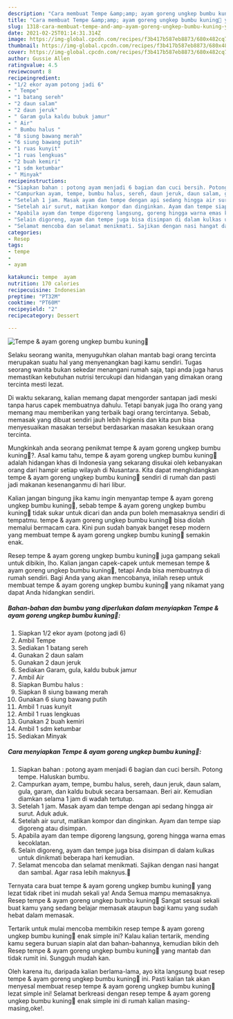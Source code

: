 ```yaml
---
description: "Cara membuat Tempe &amp;amp; ayam goreng ungkep bumbu kuning🍗 yang enak dan Mudah Dibuat"
title: "Cara membuat Tempe &amp;amp; ayam goreng ungkep bumbu kuning🍗 yang enak dan Mudah Dibuat"
slug: 1318-cara-membuat-tempe-and-amp-ayam-goreng-ungkep-bumbu-kuning-yang-enak-dan-mudah-dibuat
date: 2021-02-25T01:14:31.314Z
image: https://img-global.cpcdn.com/recipes/f3b417b587eb8873/680x482cq70/tempe-ayam-goreng-ungkep-bumbu-kuning🍗-foto-resep-utama.jpg
thumbnail: https://img-global.cpcdn.com/recipes/f3b417b587eb8873/680x482cq70/tempe-ayam-goreng-ungkep-bumbu-kuning🍗-foto-resep-utama.jpg
cover: https://img-global.cpcdn.com/recipes/f3b417b587eb8873/680x482cq70/tempe-ayam-goreng-ungkep-bumbu-kuning🍗-foto-resep-utama.jpg
author: Gussie Allen
ratingvalue: 4.5
reviewcount: 8
recipeingredient:
- "1/2 ekor ayam potong jadi 6"
- " Tempe"
- "1 batang sereh"
- "2 daun salam"
- "2 daun jeruk"
- " Garam gula kaldu bubuk jamur"
- " Air"
- " Bumbu halus "
- "8 siung bawang merah"
- "6 siung bawang putih"
- "1 ruas kunyit"
- "1 ruas lengkuas"
- "2 buah kemiri"
- "1 sdm ketumbar"
- " Minyak"
recipeinstructions:
- "Siapkan bahan : potong ayam menjadi 6 bagian dan cuci bersih. Potong tempe. Haluskan bumbu."
- "Campurkan ayam, tempe, bumbu halus, sereh, daun jeruk, daun salam, gula, garam, dan kaldu bubuk secara bersamaan. Beri air. Kemudian diamkan selama 1 jam di wadah tertutup."
- "Setelah 1 jam. Masak ayam dan tempe dengan api sedang hingga air surut. Aduk aduk."
- "Setelah air surut, matikan kompor dan dinginkan. Ayam dan tempe siap digoreng atau disimpan."
- "Apabila ayam dan tempe digoreng langsung, goreng hingga warna emas kecoklatan."
- "Selain digoreng, ayam dan tempe juga bisa disimpan di dalam kulkas untuk dinikmati beberapa hari kemudian."
- "Selamat mencoba dan selamat menikmati. Sajikan dengan nasi hangat dan sambal. Agar rasa lebih maknyus.🤗"
categories:
- Resep
tags:
- tempe
- 
- ayam

katakunci: tempe  ayam 
nutrition: 170 calories
recipecuisine: Indonesian
preptime: "PT32M"
cooktime: "PT60M"
recipeyield: "2"
recipecategory: Dessert

---
```



![Tempe &amp; ayam goreng ungkep bumbu kuning🍗](https://img-global.cpcdn.com/recipes/f3b417b587eb8873/680x482cq70/tempe-ayam-goreng-ungkep-bumbu-kuning🍗-foto-resep-utama.jpg)

Selaku seorang wanita, menyuguhkan olahan mantab bagi orang tercinta merupakan suatu hal yang menyenangkan bagi kamu sendiri. Tugas seorang  wanita bukan sekedar menangani rumah saja, tapi anda juga harus memastikan kebutuhan nutrisi tercukupi dan hidangan yang dimakan orang tercinta mesti lezat.

Di waktu  sekarang, kalian memang dapat mengorder santapan jadi meski tanpa harus capek membuatnya dahulu. Tetapi banyak juga lho orang yang memang mau memberikan yang terbaik bagi orang tercintanya. Sebab, memasak yang dibuat sendiri jauh lebih higienis dan kita pun bisa menyesuaikan masakan tersebut berdasarkan masakan kesukaan orang tercinta. 



Mungkinkah anda seorang penikmat tempe &amp; ayam goreng ungkep bumbu kuning🍗?. Asal kamu tahu, tempe &amp; ayam goreng ungkep bumbu kuning🍗 adalah hidangan khas di Indonesia yang sekarang disukai oleh kebanyakan orang dari hampir setiap wilayah di Nusantara. Kita dapat menghidangkan tempe &amp; ayam goreng ungkep bumbu kuning🍗 sendiri di rumah dan pasti jadi makanan kesenanganmu di hari libur.

Kalian jangan bingung jika kamu ingin menyantap tempe &amp; ayam goreng ungkep bumbu kuning🍗, sebab tempe &amp; ayam goreng ungkep bumbu kuning🍗 tidak sukar untuk dicari dan anda pun boleh memasaknya sendiri di tempatmu. tempe &amp; ayam goreng ungkep bumbu kuning🍗 bisa diolah memalui bermacam cara. Kini pun sudah banyak banget resep modern yang membuat tempe &amp; ayam goreng ungkep bumbu kuning🍗 semakin enak.

Resep tempe &amp; ayam goreng ungkep bumbu kuning🍗 juga gampang sekali untuk dibikin, lho. Kalian jangan capek-capek untuk memesan tempe &amp; ayam goreng ungkep bumbu kuning🍗, tetapi Anda bisa membuatnya di rumah sendiri. Bagi Anda yang akan mencobanya, inilah resep untuk membuat tempe &amp; ayam goreng ungkep bumbu kuning🍗 yang nikamat yang dapat Anda hidangkan sendiri.

<!--inarticleads1-->

##### Bahan-bahan dan bumbu yang diperlukan dalam menyiapkan Tempe &amp; ayam goreng ungkep bumbu kuning🍗:

1. Siapkan 1/2 ekor ayam (potong jadi 6)
1. Ambil  Tempe
1. Sediakan 1 batang sereh
1. Gunakan 2 daun salam
1. Gunakan 2 daun jeruk
1. Sediakan  Garam, gula, kaldu bubuk jamur
1. Ambil  Air
1. Siapkan  Bumbu halus :
1. Siapkan 8 siung bawang merah
1. Gunakan 6 siung bawang putih
1. Ambil 1 ruas kunyit
1. Ambil 1 ruas lengkuas
1. Gunakan 2 buah kemiri
1. Ambil 1 sdm ketumbar
1. Sediakan  Minyak




<!--inarticleads2-->

##### Cara menyiapkan Tempe &amp; ayam goreng ungkep bumbu kuning🍗:

1. Siapkan bahan : potong ayam menjadi 6 bagian dan cuci bersih. Potong tempe. Haluskan bumbu.
1. Campurkan ayam, tempe, bumbu halus, sereh, daun jeruk, daun salam, gula, garam, dan kaldu bubuk secara bersamaan. Beri air. Kemudian diamkan selama 1 jam di wadah tertutup.
1. Setelah 1 jam. Masak ayam dan tempe dengan api sedang hingga air surut. Aduk aduk.
1. Setelah air surut, matikan kompor dan dinginkan. Ayam dan tempe siap digoreng atau disimpan.
1. Apabila ayam dan tempe digoreng langsung, goreng hingga warna emas kecoklatan.
1. Selain digoreng, ayam dan tempe juga bisa disimpan di dalam kulkas untuk dinikmati beberapa hari kemudian.
1. Selamat mencoba dan selamat menikmati. Sajikan dengan nasi hangat dan sambal. Agar rasa lebih maknyus.🤗




Ternyata cara buat tempe &amp; ayam goreng ungkep bumbu kuning🍗 yang lezat tidak ribet ini mudah sekali ya! Anda Semua mampu memasaknya. Resep tempe &amp; ayam goreng ungkep bumbu kuning🍗 Sangat sesuai sekali buat kamu yang sedang belajar memasak ataupun bagi kamu yang sudah hebat dalam memasak.

Tertarik untuk mulai mencoba membikin resep tempe &amp; ayam goreng ungkep bumbu kuning🍗 enak simple ini? Kalau kalian tertarik, mending kamu segera buruan siapin alat dan bahan-bahannya, kemudian bikin deh Resep tempe &amp; ayam goreng ungkep bumbu kuning🍗 yang mantab dan tidak rumit ini. Sungguh mudah kan. 

Oleh karena itu, daripada kalian berlama-lama, ayo kita langsung buat resep tempe &amp; ayam goreng ungkep bumbu kuning🍗 ini. Pasti kalian tak akan menyesal membuat resep tempe &amp; ayam goreng ungkep bumbu kuning🍗 lezat simple ini! Selamat berkreasi dengan resep tempe &amp; ayam goreng ungkep bumbu kuning🍗 enak simple ini di rumah kalian masing-masing,oke!.

